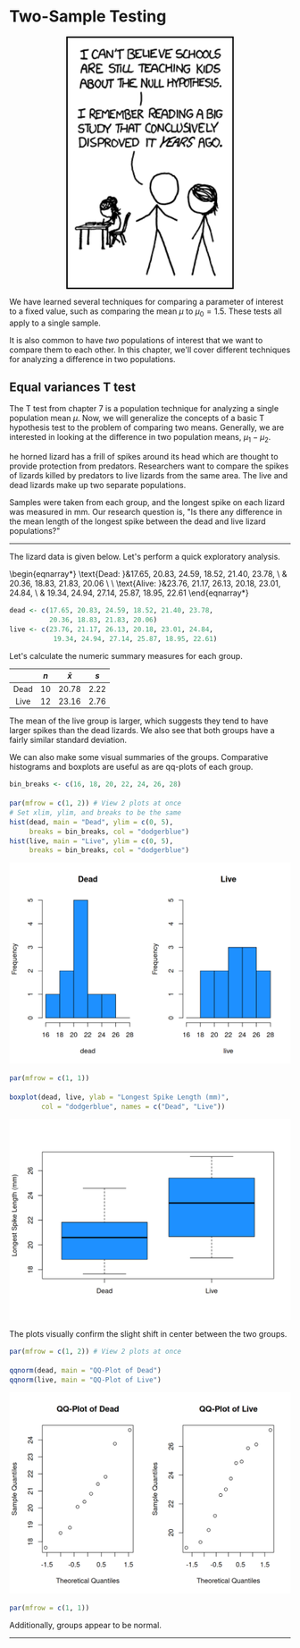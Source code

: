 # Two-Sample Testing

<img src="figs/comics/ch9.png" width="300px" style="display: block; margin: auto;" />

We have learned several techniques for comparing a parameter of interest to a fixed value, such as comparing the mean $\mu$ to $\mu_0 = 1.5$.  These tests all apply to a single sample.  

It is also common to have *two* populations of interest that we want to compare them to each other.  In this chapter, we'll cover different techniques for analyzing a difference in two populations.

## Equal variances T test

The T test from chapter 7 is a population technique for analyzing a single population mean $\mu$.  Now, we will generalize the concepts of a basic T hypothesis test to the problem of comparing two means.  Generally, we are interested in looking at the difference in two population means, $\mu_1 - \mu_2$.

he horned lizard has a frill of spikes around its head which are thought to provide protection from predators.  Researchers want to compare the spikes of lizards killed by predators to live lizards from the same area.  The live and dead lizards make up two separate populations.

Samples were taken from each group, and the longest spike on each lizard was measured in mm.  Our research question is, "Is there any difference in the mean length of the longest spike between the dead and live lizard populations?" 

---

The lizard data is given below.  Let's perform a quick exploratory analysis.

\begin{eqnarray*}
\text{Dead: }&17.65, 20.83, 24.59, 18.52, 21.40, 23.78, \\ & 20.36, 18.83, 21.83, 20.06 \\ \\
\text{Alive: }&23.76, 21.17, 26.13, 20.18, 23.01, 24.84, \\ & 19.34, 24.94, 27.14, 25.87, 18.95, 22.61
\end{eqnarray*}


```r
dead <- c(17.65, 20.83, 24.59, 18.52, 21.40, 23.78,
          20.36, 18.83, 21.83, 20.06)
live <- c(23.76, 21.17, 26.13, 20.18, 23.01, 24.84,
           19.34, 24.94, 27.14, 25.87, 18.95, 22.61)
```

Let's calculate the numeric summary measures for each group.

|      | $n$ | $\bar{x}$ | $s$  |
|:----:|:---:|:---------:|:----:|
| Dead | 10  | 20.78     | 2.22 |
| Live | 12  | 23.16     | 2.76 |

The mean of the live group is larger, which suggests they tend to have larger spikes than the dead lizards.  We also see that both groups have a fairly similar standard deviation.

We can also make some visual summaries of the groups.   Comparative histograms and boxplots are useful as are qq-plots of each group.


```r
bin_breaks <- c(16, 18, 20, 22, 24, 26, 28)

par(mfrow = c(1, 2)) # View 2 plots at once
# Set xlim, ylim, and breaks to be the same
hist(dead, main = "Dead", ylim = c(0, 5),
     breaks = bin_breaks, col = "dodgerblue")
hist(live, main = "Live", ylim = c(0, 5),
     breaks = bin_breaks, col = "dodgerblue")
```

<img src="09-two-sample_files/figure-html/unnamed-chunk-3-1.png" width="672" />

```r
par(mfrow = c(1, 1))

boxplot(dead, live, ylab = "Longest Spike Length (mm)",
        col = "dodgerblue", names = c("Dead", "Live"))
```

<img src="09-two-sample_files/figure-html/unnamed-chunk-3-2.png" width="672" />

The plots visually confirm the slight shift in center between the two groups.


```r
par(mfrow = c(1, 2)) # View 2 plots at once

qqnorm(dead, main = "QQ-Plot of Dead")
qqnorm(live, main = "QQ-Plot of Live")
```

<img src="09-two-sample_files/figure-html/unnamed-chunk-4-1.png" width="672" />

```r
par(mfrow = c(1, 1))
```

Additionally, groups appear to be normal.

---













